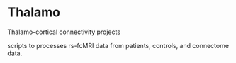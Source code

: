 Thalamo
=======

Thalamo-cortical connectivity projects

scripts to processes rs-fcMRI data from patients, controls, and connectome data.
